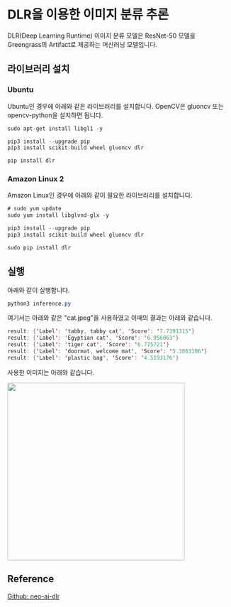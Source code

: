 # DLR을 이용한 이미지 분류 추론

DLR(Deep Learning Runtime) 이미지 분류 모델은 ResNet-50 모델을 Greengrass의 Artifact로 제공하는 머신러닝 모델입니다. 

## 라이브러리 설치

### Ubuntu

Ubuntu인 경우에 아래와 같은 라이브러리를 설치합니다. OpenCV은 gluoncv 또는 opencv-python을 설치하면 됩니다.

```java
sudo apt-get install libgl1 -y

pip3 install --upgrade pip
pip3 install scikit-build wheel gluoncv dlr

pip install dlr 
```

### Amazon Linux 2

Amazon Linux인 경우에 아래와 같이 필요한 라이브러리를 설치합니다. 

```java
# sudo yum update
sudo yum install libglvnd-glx -y

pip3 install --upgrade pip
pip3 install scikit-build wheel gluoncv dlr

sudo pip install dlr
```

## 실행 

아래와 같이 실행합니다. 

```java
python3 inference.py 
```

여기서는 아래와 같은 "cat.jpeg"을 사용하였고 이때의 결과는 아래와 같습니다. 

```java
result: {'Label': 'tabby, tabby cat', 'Score': '7.7391315'}
result: {'Label': 'Egyptian cat', 'Score': '6.956063'}
result: {'Label': 'tiger cat', 'Score': '6.775721'}
result: {'Label': 'doormat, welcome mat', 'Score': '5.3863106'}
result: {'Label': 'plastic bag', 'Score': '4.5193176'}
```

사용한 이미지는 아래와 같습니다.

<img src="https://user-images.githubusercontent.com/52392004/209852850-4f3792e8-2423-4689-83ed-3b98881616d7.png" width="400">

## Reference 

[Github: neo-ai-dlr](https://github.com/neo-ai/neo-ai-dlr)
